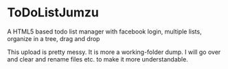 ToDoListJumzu
=============

A HTML5 based todo list manager with facebook login, multiple lists, organize in a tree, drag and drop


This upload is pretty messy. It is more a working-folder dump. I will go over and clear and rename files etc.
to make it more understandable.
